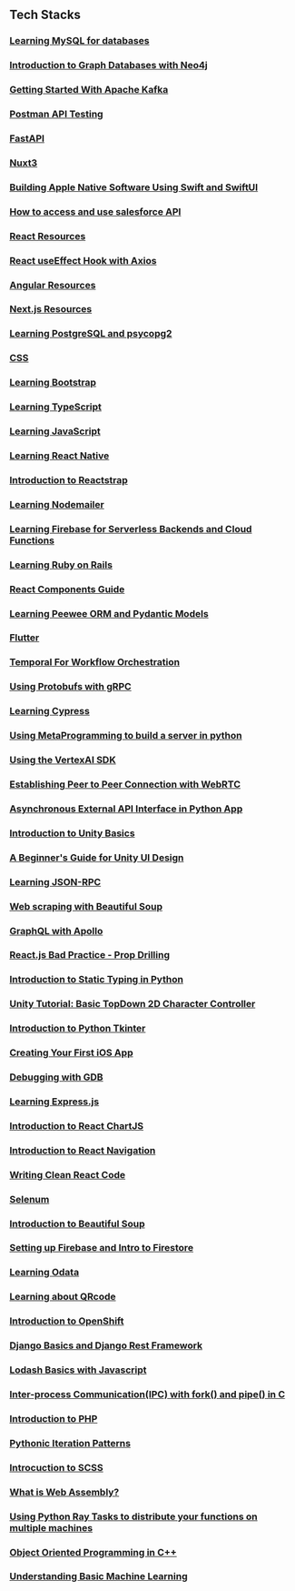 ## Tech Stacks

### [Learning MySQL for databases](./Tech_Stacks/Learning_MySQL.md)

### [Introduction to Graph Databases with Neo4j](./Tech_Stacks/GraphDB_Neo4j.md)

### [Getting Started With Apache Kafka](./Tech_Stacks/Apache_Kafka.md)

### [Postman API Testing](./Tech_Stacks/Postman_Backend_Testing.md)

### [FastAPI](./Tech_Stacks/FastAPI.md)

### [Nuxt3](./Tech_Stacks/Nuxt3.md)

### [Building Apple Native Software Using Swift and SwiftUI](./Tech_Stacks/swift.md)

### [How to access and use salesforce API](./Tech_Stacks/salesforce_api.md)

### [React Resources](./Tech_Stacks/React.md)

### [React useEffect Hook with Axios](./Tech_Stacks/React_useEffect_Axios.md)

### [Angular Resources](./Tech_Stacks/Angular.md)

### [Next.js Resources](./Tech_Stacks/NextJS.md)

### [Learning PostgreSQL and psycopg2](./Tech_Stacks/PostgreSQL_psycopg2.md)

### [CSS](./Tech_Stacks/CSS.md)

### [Learning Bootstrap](./Tech_Stacks/Bootstrap.md)

### [Learning TypeScript](./Tech_Stacks/TypeScript.md)

### [Learning JavaScript](./Tech_Stacks/JavaScript.md)

### [Learning React Native](./Tech_Stacks/ReactNative.md)

### [Introduction to Reactstrap](./Tech_Stacks/Reactstrap.md)

### [Learning Nodemailer](./Tech_Stacks/Nodemailer.md)

### [Learning Firebase for Serverless Backends and Cloud Functions](./Tech_Stacks/FirebaseServerlessCloud.md)

### [Learning Ruby on Rails](./Tech_Stacks/Ruby_on_Rails.md)

### [React Components Guide](./Tech_Stacks/React_Components.md)

### [Learning Peewee ORM and Pydantic Models](./Tech_Stacks/Peewee_and_Pydantic_models.md)

### [Flutter](./Tech_Stacks/Flutter.md)

### [Temporal For Workflow Orchestration](./Tech_Stacks/Temporal.md)

### [Using Protobufs with gRPC](./Tech_Stacks/Protobufs_and_gRPC.md)

### [Learning Cypress](./Tech_Stacks/Cypress.md)

### [Using MetaProgramming to build a server in python](./Tech_Stacks/Metaprogramming.md)

### [Using the VertexAI SDK](./Tech_Stacks/VertexAI.md)

### [Establishing Peer to Peer Connection with WebRTC](./Tech_Stacks/WebRTC.md)

### [Asynchronous External API Interface in Python App](./Tech_Stacks/Async_External_API_Interface_Python.md)

### [Introduction to Unity Basics](./Tech_Stacks/Unity_Intro.md)

### [A Beginner's Guide for Unity UI Design](./Tech_Stacks/Unity_UI.md)

### [Learning JSON-RPC](./Tech_Stacks/JSONRPC.md)

### [Web scraping with Beautiful Soup](./Tech_Stacks/BeautifulSoup.md)

### [GraphQL with Apollo](./GraphQL_Apollo.md)

### [React.js Bad Practice - Prop Drilling](./Tech_Stacks/React_Prop_Drilling.md)

### [Introduction to Static Typing in Python](./Tech_Stacks/Python_Static_Typing.md)

### [Unity Tutorial: Basic TopDown 2D Character Controller](./Tech_Stacks/Unity_Tutorial_2D_TopDown_Character_Controller.md)

### [Introduction to Python Tkinter](./Tech_Stacks/Tkinter.md)

### [Creating Your First iOS App](./Tech_Stacks/iOS.md)

### [Debugging with GDB](./Tech_Stacks/GDB_Debug.md)

### [Learning Express.js](./Tech_Stacks/Express.md)

### [Introduction to React ChartJS](./Tech_Stacks/ReactChartJS.md)

### [Introduction to React Navigation](./Tech_Stacks/React_Navigation.md)

### [Writing Clean React Code](./Tech_Stacks/Writing_Clean_React_Code.md)

### [Selenum](./Tech_Stacks/selenium.md)

### [Introduction to Beautiful Soup](./Tech_Stacks/Beautiful_Soup.md)

### [Setting up Firebase and Intro to Firestore](./Tech_Stacks/Firebase_and_Firestore.md)

### [Learning Odata](./Tech_Stacks/Odata.md)

### [Learning about QRcode](./Tech_Stacks/QRcode.md)

### [Introduction to OpenShift](./Tech_Stacks/OpenShift.md)

### [Django Basics and Django Rest Framework](./Tech_Stacks/Django_Rest.md)

### [Lodash Basics with Javascript](./Tech_Stacks/Lodash.md)

### [Inter-process Communication(IPC) with fork() and pipe() in C](./Tech_Stacks/Fork_and_Pipe.md)

### [Introduction to PHP](./Tech_Stacks/PHP.md)

### [Pythonic Iteration Patterns](./Tech_Stacks/Pythonic-Iteration-Patterns.md)

### [Introcuction to SCSS](./Tech_Stacks/SCSS.md)

### [What is Web Assembly?](./Tech_Stacks/Web-Assembly.md)

### [Using Python Ray Tasks to distribute your functions on multiple machines](./Tech_Stacks/Ray.md)

### [Object Oriented Programming in C++](./Tech_Stacks/OopAndCpp.md)

### [Understanding Basic Machine Learning](./Tech_Stacks/Machine_Learning/Understanding%20Machine%20Learning.md)
